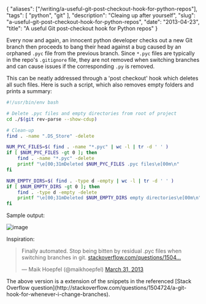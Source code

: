 {
    "aliases": ["/writing/a-useful-git-post-checkout-hook-for-python-repos"],
    "tags": [
        "python",
        "git"
    ],
    "description": "Cleaing up after yourself",
    "slug": "a-useful-git-post-checkout-hook-for-python-repos",
    "date": "2013-04-23",
    "title": "A useful Git post-checkout hook for Python repos"
}

Every now and again, an innocent python developer checks out a new Git
branch then proceeds to bang their head against a bug caused by an
orphaned `.pyc` file from the previous branch. Since `*.pyc` files are
typically in the repo's `.gitignore` file, they are not removed when
switching branches and can cause issues if the corresponding `.py` is
removed.

This can be neatly addressed through a 'post checkout' hook which
deletes all such files. Here is such a script, which also removes empty
folders and prints a summary:

``` bash
#!/usr/bin/env bash

# Delete .pyc files and empty directories from root of project
cd ./$(git rev-parse --show-cdup)

# Clean-up
find . -name ".DS_Store" -delete

NUM_PYC_FILES=$( find . -name "*.pyc" | wc -l | tr -d ' ' )
if [ $NUM_PYC_FILES -gt 0 ]; then
    find . -name "*.pyc" -delete
    printf "\e[00;31mDeleted $NUM_PYC_FILES .pyc files\e[00m\n"
fi

NUM_EMPTY_DIRS=$( find . -type d -empty | wc -l | tr -d ' ' )
if [ $NUM_EMPTY_DIRS -gt 0 ]; then
    find . -type d -empty -delete
    printf "\e[00;31mDeleted $NUM_EMPTY_DIRS empty directories\e[00m\n"
fi
```

Sample output:

![image](/images/screenshots/post-checkout.png)

Inspiration:

<blockquote class="twitter-tweet"><p>Finally automated. Stop being bitten by
residual .pyc files when switching branches in git. <a
href="http://t.co/JWZOst25Jy"
title="http://stackoverflow.com/questions/1504724/a-git-hook-for-whenever-i-change-branches">stackoverflow.com/questions/1504…</a></p>&mdash;
Maik Hoepfel (@maikhoepfel) <a
href="https://twitter.com/maikhoepfel/status/318437021221806080">March 31,
2013</a></blockquote>
<script async src="//platform.twitter.com/widgets.js"
charset="utf-8"></script>
The above version is a extension of the snippets in the referenced
[Stack Overflow
question](http://stackoverflow.com/questions/1504724/a-git-hook-for-whenever-i-change-branches).
